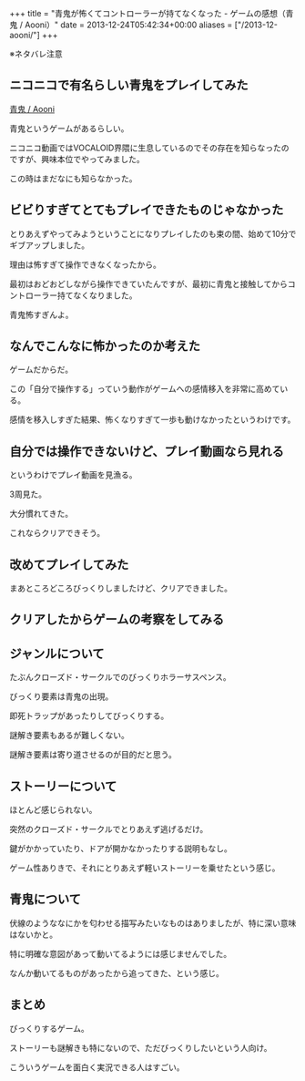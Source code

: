 +++
title = "青鬼が怖くてコントローラーが持てなくなった - ゲームの感想（青鬼 / Aooni）"
date = 2013-12-24T05:42:34+00:00
aliases = ["/2013-12-aooni/"]
+++

※ネタバレ注意

## ニコニコで有名らしい青鬼をプレイしてみた

[青鬼 / Aooni](http://mygames888.info/aooni.html)

青鬼というゲームがあるらしい。

ニコニコ動画ではVOCALOID界隈に生息しているのでその存在を知らなったのですが、興味本位でやってみました。

この時はまだなにも知らなかった。

## ビビりすぎてとてもプレイできたものじゃなかった

とりあえずやってみようということになりプレイしたのも束の間、始めて10分でギブアップしました。

理由は怖すぎて操作できなくなったから。

最初はおどおどしながら操作できていたんですが、最初に青鬼と接触してからコントローラー持てなくなりました。

青鬼怖すぎんよ。

## なんでこんなに怖かったのか考えた

ゲームだからだ。

この「自分で操作する」っていう動作がゲームへの感情移入を非常に高めている。

感情を移入しすぎた結果、怖くなりすぎて一歩も動けなかったというわけです。

## 自分では操作できないけど、プレイ動画なら見れる

というわけでプレイ動画を見漁る。

3周見た。

大分慣れてきた。

これならクリアできそう。

## 改めてプレイしてみた

まあところどころびっくりしましたけど、クリアできました。

## クリアしたからゲームの考察をしてみる

## ジャンルについて

たぶんクローズド・サークルでのびっくりホラーサスペンス。

びっくり要素は青鬼の出現。

即死トラップがあったりしてびっくりする。

謎解き要素もあるが難しくない。

謎解き要素は寄り道させるのが目的だと思う。

## ストーリーについて

ほとんど感じられない。

突然のクローズド・サークルでとりあえず逃げるだけ。

鍵がかかっていたり、ドアが開かなかったりする説明もなし。

ゲーム性ありきで、それにとりあえず軽いストーリーを乗せたという感じ。

## 青鬼について

伏線のようななにかを匂わせる描写みたいなものはありましたが、特に深い意味はないかと。

特に明確な意図があって動いてるようには感じませんでした。

なんか動いてるものがあったから追ってきた、という感じ。

## まとめ

びっくりするゲーム。

ストーリーも謎解きも特にないので、ただびっくりしたいという人向け。

こういうゲームを面白く実況できる人はすごい。
